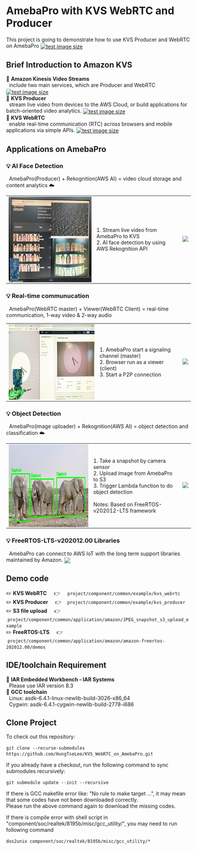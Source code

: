 ﻿# AmebaPro with KVS WebRTC and Producer
This project is going to demonstrate how to use KVS Producer and WebRTC on AmebaPro
<a href="https://www.amebaiot.com/zh/amebapro/">
  <img src="https://img.shields.io/badge/Realtek%20IoT-AmebaPro-blue" valign="middle" alt="test image size" height="15%" width="15%"/>
</a>  

## Brief Introduction to Amazon KVS  
:blue_book: **Amazon Kinesis Video Streams**  
&nbsp; include two main services, which are Producer and WebRTC
<a href="https://aws.amazon.com/kinesis/video-streams/?nc1=h_ls&amazon-kinesis-video-streams-resources-blog.sort-by=item.additionalFields.createdDate&amazon-kinesis-video-streams-resources-blog.sort-order=desc">
  <img src="https://img.shields.io/badge/-Link-lightgrey" valign="middle" alt="test image size" height="4%" width="4%"/>
</a>  
:blue_book: **KVS Producer**  
&nbsp; stream live video from devices to the AWS Cloud, or build applications for batch-oriented video analytics.
<a href="https://docs.aws.amazon.com/kinesisvideostreams/latest/dg/what-is-kinesis-video.html">
  <img src="https://img.shields.io/badge/-Link-lightgrey" valign="middle" alt="test image size" height="4%" width="4%"/>
</a>  
:blue_book: **KVS WebRTC**  
&nbsp; enable real-time communication (RTC) across browsers and mobile applications via simple APIs.
<a href="https://docs.aws.amazon.com/kinesisvideostreams-webrtc-dg/latest/devguide/what-is-kvswebrtc.html">
  <img src="https://img.shields.io/badge/-Link-lightgrey" valign="middle" alt="test image size" height="4%" width="4%"/>
</a>  

## Applications on AmebaPro  
### :bulb: AI Face Detection
&nbsp; AmebaPro(Producer) + Rekognition(AWS AI) = video cloud storage and content analytics :cloud:  
<table style="width:100%; table-layout:fixed">
  <tr>
    <td><img src="photo/face_detection.jpg" valign="middle" alt="test image size" height=233px width=400px /></td>
    <td align=Left>1. Stream live video from AmebaPro to KVS<BR>2. AI face detection by using AWS Rekognition API</td>
    <td>
      <a href="https://github.com/HungTseLee/KVS_WebRTC_on_AmebaPro/blob/main/AmebaPro_Amazon_KVS_Producer_Getting_Started_Guide_v1.0.pdf">
        <img src="https://img.shields.io/badge/-Getting%20Started-green"/>
      </a>
    </td>
  </tr>
</table>  

### :bulb: Real-time communucation  
&nbsp; AmebaPro(WebRTC master) + Viewer(WebRTC Client) = real-time communication, 1-way video & 2-way audio  
<table style="width:100%; table-layout:fixed">
  <tr>
    <td><img src="photo/p2p.jpg" valign="middle" alt="test image size" height=206px width=400px /></td>
    <td align=Left>1. AmebaPro start a signaling channel (master)<BR>2. Browser run as a viewer (client)<BR>3. Start a P2P connection</td>
    <td>
      <a href="https://github.com/HungTseLee/KVS_WebRTC_on_AmebaPro/blob/main/AmebaPro_Amazon_KVS_WebRTC_Getting_Started_Guide_v1.0.pdf">
        <img src="https://img.shields.io/badge/-Getting%20Started-green"/>
      </a>
    </td>
  </tr>
</table>

### :bulb: Object Detection
&nbsp; AmebaPro(image uploader) + Rekognition(AWS AI) = object detection and classification :cloud:  
<table style="width:100%; table-layout:fixed">
  <tr>
    <td><img src="photo/object_detection.jpg" valign="middle" alt="test image size" height=225px width=400px /></td>
    <td align=Left>1. Take a snapshot by camera sensor<BR>2. Upload image from AmebaPro to S3<BR>3. Trigger Lambda function to do object detection<BR><BR>Notes: Based on FreeRTOS-v202012-LTS framework</td>
    <td>
      <a href="https://github.com/HungTseLee/KVS_WebRTC_on_AmebaPro/blob/main/AmebaPro_AWS_S3+Rekognition_Getting_Started_Guide_v1.1.pdf">
        <img src="https://img.shields.io/badge/-Getting%20Started-green"/>
      </a>
    </td>
  </tr>
</table>  
      
### :bulb: FreeRTOS-LTS-v202012.00 Libraries
&nbsp; AmebaPro can connect to AWS IoT with the long term support libraries maintained by Amazon.
<a href="https://github.com/HungTseLee/KVS_WebRTC_on_AmebaPro/blob/main/AmebaPro_Amazon_FreeRTOS-LTS_Getting_Started_Guide_v1.0.pdf">
  <img src="https://img.shields.io/badge/-Getting%20Started-green" valign="middle"/>
</a>

## Demo code  
:pencil2: **KVS WebRTC** &nbsp; &nbsp; :point_right: &nbsp; &nbsp; `project/component/common/example/kvs_webrtc`  
:pencil2: **KVS Producer** &nbsp; &nbsp; :point_right: &nbsp; &nbsp;`project/component/common/example/kvs_producer`  
:pencil2: **S3 file upload** &nbsp; &nbsp; :point_right: &nbsp; &nbsp;`project/component/common/application/amazon/JPEG_snapshot_s3_upload_example`  
:pencil2: **FreeRTOS-LTS** &nbsp; &nbsp; :point_right: &nbsp; &nbsp;`project/component/common/application/amazon/amazon-freertos-202012.00/demos`  


## IDE/toolchain Requirement
:hammer: **IAR Embedded Workbench - IAR Systems**  
&nbsp; Please use IAR version 8.3  
:hammer: **GCC toolchain**  
&nbsp; Linux: asdk-6.4.1-linux-newlib-build-3026-x86_64  
&nbsp; Cygwin: asdk-6.4.1-cygwin-newlib-build-2778-i686  


## Clone Project  
To check out this repository:  

```
git clone --recurse-submodules https://github.com/HungTseLee/KVS_WebRTC_on_AmebaPro.git
```

If you already have a checkout, run the following command to sync submodules recursively:

```
git submodule update --init --recursive
```

If there is GCC makefile error like: "No rule to make target …", it may mean that some codes have not been downloaded correctly.  
Please run the above command again to download the missing codes.  

If there is compile error with shell script in "component/soc/realtek/8195b/misc/gcc_utility/", you may need to run following command  
```
dos2unix component/soc/realtek/8195b/misc/gcc_utility/*
```
